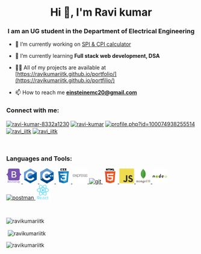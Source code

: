 <h1 align="center">Hi 👋, I'm Ravi kumar</h1>
<h3 align="center">I am an UG student in the Department of Electrical Engineering</h3>



- 🔭 I’m currently working on [SPI & CPI calculator](https://github.com/ravikumariitk/CPI-SPI-Calculator)

- 🌱 I’m currently learning **Full stack web development, DSA**

- 👨‍💻 All of my projects are available at [https://ravikumariitk.github.io/portfolio/](https://ravikumariitk.github.io/portfilio/)

- 📫 How to reach me **einsteinemc20@gmail.com**

<h3 align="left">Connect with me:</h3>
<p align="left">
<a href="https://linkedin.com/in/ravi-kumar-8332a1230" target="blank"><img align="center" src="https://raw.githubusercontent.com/rahuldkjain/github-profile-readme-generator/master/src/images/icons/Social/linked-in-alt.svg" alt="ravi-kumar-8332a1230" height="30" width="40" /></a>
<a href="https://stackoverflow.com/users/ravi-kumar" target="blank"><img align="center" src="https://raw.githubusercontent.com/rahuldkjain/github-profile-readme-generator/master/src/images/icons/Social/stack-overflow.svg" alt="ravi-kumar" height="30" width="40" /></a>
<a href="https://fb.com/profile.php?id=100074938255514" target="blank"><img align="center" src="https://raw.githubusercontent.com/rahuldkjain/github-profile-readme-generator/master/src/images/icons/Social/facebook.svg" alt="profile.php?id=100074938255514" height="30" width="40" /></a>
<a href="https://instagram.com/ravi_iitk" target="blank"><img align="center" src="https://raw.githubusercontent.com/rahuldkjain/github-profile-readme-generator/master/src/images/icons/Social/instagram.svg" alt="ravi_iitk" height="30" width="40" /></a>
<a href="https://www.codechef.com/users/ravi_iitk" target="blank"><img align="center" src="https://cdn.jsdelivr.net/npm/simple-icons@3.1.0/icons/codechef.svg" alt="ravi_iitk" height="30" width="40" /></a>
</p>
<br>
<h3 align="left">Languages and Tools:</h3>
<p align="left"> <a href="https://getbootstrap.com" target="_blank" rel="noreferrer"> <img src="https://raw.githubusercontent.com/devicons/devicon/master/icons/bootstrap/bootstrap-plain-wordmark.svg" alt="bootstrap" width="40" height="40"/> </a> <a href="https://www.cprogramming.com/" target="_blank" rel="noreferrer"> <img src="https://raw.githubusercontent.com/devicons/devicon/master/icons/c/c-original.svg" alt="c" width="40" height="40"/> </a> <a href="https://www.w3schools.com/cpp/" target="_blank" rel="noreferrer"> <img src="https://raw.githubusercontent.com/devicons/devicon/master/icons/cplusplus/cplusplus-original.svg" alt="cplusplus" width="40" height="40"/> </a> <a href="https://www.w3schools.com/css/" target="_blank" rel="noreferrer"> <img src="https://raw.githubusercontent.com/devicons/devicon/master/icons/css3/css3-original-wordmark.svg" alt="css3" width="40" height="40"/> </a> <a href="https://expressjs.com" target="_blank" rel="noreferrer"> <img src="https://raw.githubusercontent.com/devicons/devicon/master/icons/express/express-original-wordmark.svg" alt="express" width="40" height="40"/> </a> <a href="https://git-scm.com/" target="_blank" rel="noreferrer"> <img src="https://www.vectorlogo.zone/logos/git-scm/git-scm-icon.svg" alt="git" width="40" height="40"/> </a> <a href="https://www.w3.org/html/" target="_blank" rel="noreferrer"> <img src="https://raw.githubusercontent.com/devicons/devicon/master/icons/html5/html5-original-wordmark.svg" alt="html5" width="40" height="40"/> </a> <a href="https://developer.mozilla.org/en-US/docs/Web/JavaScript" target="_blank" rel="noreferrer"> <img src="https://raw.githubusercontent.com/devicons/devicon/master/icons/javascript/javascript-original.svg" alt="javascript" width="40" height="40"/> </a> <a href="https://www.mongodb.com/" target="_blank" rel="noreferrer"> <img src="https://raw.githubusercontent.com/devicons/devicon/master/icons/mongodb/mongodb-original-wordmark.svg" alt="mongodb" width="40" height="40"/> </a> <a href="https://nodejs.org" target="_blank" rel="noreferrer"> <img src="https://raw.githubusercontent.com/devicons/devicon/master/icons/nodejs/nodejs-original-wordmark.svg" alt="nodejs" width="40" height="40"/> </a> <a href="https://postman.com" target="_blank" rel="noreferrer"> <img src="https://www.vectorlogo.zone/logos/getpostman/getpostman-icon.svg" alt="postman" width="40" height="40"/> </a> <a href="https://reactjs.org/" target="_blank" rel="noreferrer"> <img src="https://raw.githubusercontent.com/devicons/devicon/master/icons/react/react-original-wordmark.svg" alt="react" width="40" height="40"/> </a> </p>
<br>
<p><img align="left" src="https://github-readme-stats.vercel.app/api/top-langs?username=ravikumariitk&show_icons=true&locale=en&layout=compact" alt="ravikumariitk" /></p>
<br>
<p>&nbsp;<img align="center" src="https://github-readme-stats.vercel.app/api?username=ravikumariitk&show_icons=true&locale=en" alt="ravikumariitk" /></p>
<p align="left"> <img src="https://komarev.com/ghpvc/?username=ravikumariitk&label=Profile%20views&color=0e75b6&style=flat" alt="ravikumariitk" /> </p>
